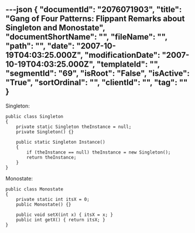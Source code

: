 ---json
{
  "documentId": "2076071903",
  "title": "Gang of Four Patterns: Flippant Remarks about Singleton and Monostate",
  "documentShortName": "",
  "fileName": "",
  "path": "",
  "date": "2007-10-19T04:03:25.000Z",
  "modificationDate": "2007-10-19T04:03:25.000Z",
  "templateId": "",
  "segmentId": "69",
  "isRoot": "False",
  "isActive": "True",
  "sortOrdinal": "",
  "clientId": "",
  "tag": ""
}
---

Singleton:

    public class Singleton
    {
        private static Singleton theInstance = null;
        private Singleton() {}

        public static Singleton Instance()
        {
            if (theInstance == null) theInstance = new Singleton();
            return theInstance;
        }
    }

Monostate:

    public class Monostate
    {
        private static int itsX = 0;
        public Monostate() {}

        public void setX(int x) { itsX = x; }
        public int getX() { return itsX; }
    }
